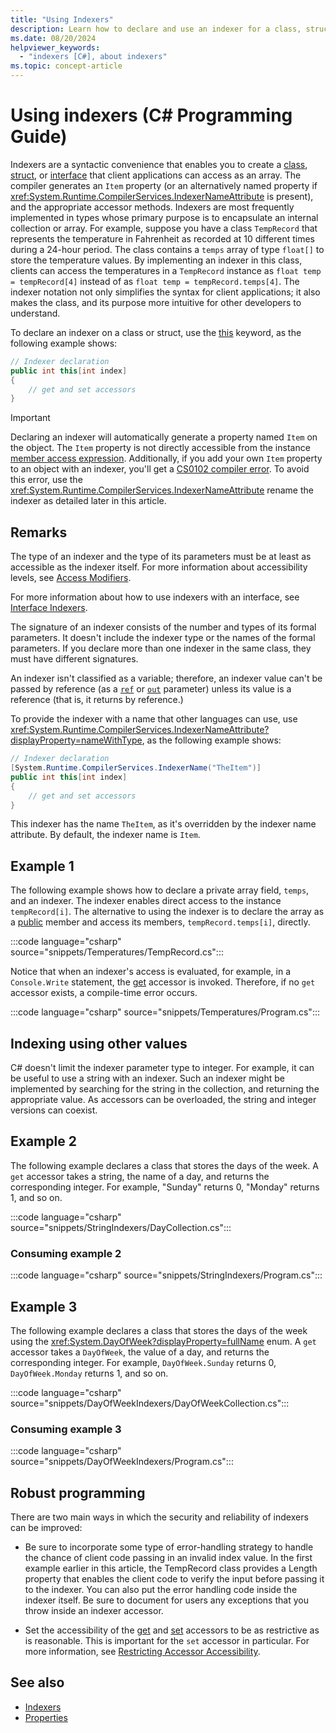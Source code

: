 ```yaml
---
title: "Using Indexers"
description: Learn how to declare and use an indexer for a class, struct, or interface in C#. This article includes example code.
ms.date: 08/20/2024
helpviewer_keywords:
  - "indexers [C#], about indexers"
ms.topic: concept-article
---
```


# Using indexers (C# Programming Guide)

Indexers are a syntactic convenience that enables you to create a [class](../../language-reference/keywords/class.md), [struct](../../language-reference/builtin-types/struct.md), or [interface](../../language-reference/keywords/interface.md) that client applications can access as an array. The compiler generates an `Item` property (or an alternatively named property if <xref:System.Runtime.CompilerServices.IndexerNameAttribute> is present), and the appropriate accessor methods. Indexers are most frequently implemented in types whose primary purpose is to encapsulate an internal collection or array. For example, suppose you have a class `TempRecord` that represents the temperature in Fahrenheit as recorded at 10 different times during a 24-hour period. The class contains a `temps` array of type `float[]` to store the temperature values. By implementing an indexer in this class, clients can access the temperatures in a `TempRecord` instance as `float temp = tempRecord[4]` instead of as `float temp = tempRecord.temps[4]`. The indexer notation not only simplifies the syntax for client applications; it also makes the class, and its purpose more intuitive for other developers to understand.

To declare an indexer on a class or struct, use the [this](../../language-reference/keywords/this.md) keyword, as the following example shows:

```csharp
// Indexer declaration
public int this[int index]
{
    // get and set accessors
}
```

> [!IMPORTANT]
> Declaring an indexer will automatically generate a property named `Item` on the object. The `Item` property is not directly accessible from the instance [member access expression](../../language-reference/operators/member-access-operators.md#member-access-expression-). Additionally, if you add your own `Item` property to an object with an indexer, you'll get a [CS0102 compiler error](../../misc/cs0102.md). To avoid this error, use the <xref:System.Runtime.CompilerServices.IndexerNameAttribute> rename the indexer as detailed later in this article.

## Remarks

The type of an indexer and the type of its parameters must be at least as accessible as the indexer itself. For more information about accessibility levels, see [Access Modifiers](../../language-reference/keywords/access-modifiers.md).

For more information about how to use indexers with an interface, see [Interface Indexers](./indexers-in-interfaces.md).

The signature of an indexer consists of the number and types of its formal parameters. It doesn't include the indexer type or the names of the formal parameters. If you declare more than one indexer in the same class, they must have different signatures.

An indexer isn't classified as a variable; therefore, an indexer value can't be passed by reference (as a [`ref`](../../language-reference/keywords/ref.md) or [`out`](../../language-reference/keywords/method-parameters.md#out-parameter-modifier) parameter) unless its value is a reference (that is, it returns by reference.)

To provide the indexer with a name that other languages can use, use <xref:System.Runtime.CompilerServices.IndexerNameAttribute?displayProperty=nameWithType>, as the following example shows:

```csharp
// Indexer declaration
[System.Runtime.CompilerServices.IndexerName("TheItem")]
public int this[int index]
{
    // get and set accessors
}
```

This indexer has the name `TheItem`, as it's overridden by the indexer name attribute. By default, the indexer name is `Item`.

## Example 1

The following example shows how to declare a private array field, `temps`, and an indexer. The indexer enables direct access to the instance `tempRecord[i]`. The alternative to using the indexer is to declare the array as a [public](../../language-reference/keywords/public.md) member and access its members, `tempRecord.temps[i]`, directly.

:::code language="csharp" source="snippets/Temperatures/TempRecord.cs":::

Notice that when an indexer's access is evaluated, for example, in a `Console.Write` statement, the [get](../../language-reference/keywords/get.md) accessor is invoked. Therefore, if no `get` accessor exists, a compile-time error occurs.

:::code language="csharp" source="snippets/Temperatures/Program.cs":::

## Indexing using other values

C# doesn't limit the indexer parameter type to integer. For example, it can be useful to use a string with an indexer. Such an indexer might be implemented by searching for the string in the collection, and returning the appropriate value. As accessors can be overloaded, the string and integer versions can coexist.

## Example 2

The following example declares a class that stores the days of the week. A `get` accessor takes a string, the name of a day, and returns the corresponding integer. For example, "Sunday" returns 0, "Monday" returns 1, and so on.

:::code language="csharp" source="snippets/StringIndexers/DayCollection.cs":::

### Consuming example 2

:::code language="csharp" source="snippets/StringIndexers/Program.cs":::

## Example 3

The following example declares a class that stores the days of the week using the <xref:System.DayOfWeek?displayProperty=fullName> enum. A `get` accessor takes a `DayOfWeek`, the value of a day, and returns the corresponding integer. For example, `DayOfWeek.Sunday` returns 0, `DayOfWeek.Monday` returns 1, and so on.

:::code language="csharp" source="snippets/DayOfWeekIndexers/DayOfWeekCollection.cs":::

### Consuming example 3

:::code language="csharp" source="snippets/DayOfWeekIndexers/Program.cs":::

## Robust programming

There are two main ways in which the security and reliability of indexers can be improved:

- Be sure to incorporate some type of error-handling strategy to handle the chance of client code passing in an invalid index value. In the first example earlier in this article, the TempRecord class provides a Length property that enables the client code to verify the input before passing it to the indexer. You can also put the error handling code inside the indexer itself. Be sure to document for users any exceptions that you throw inside an indexer accessor.

- Set the accessibility of the [get](../../language-reference/keywords/get.md) and [set](../../language-reference/keywords/set.md) accessors to be as restrictive as is reasonable. This is important for the `set` accessor in particular. For more information, see [Restricting Accessor Accessibility](../classes-and-structs/restricting-accessor-accessibility.md).

## See also

- [Indexers](./index.md)
- [Properties](../classes-and-structs/properties.md)
